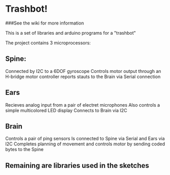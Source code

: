 # Trashbot!

###See the wiki for more information

This is a set of libraries and arduino programs for a "trashbot"




The project contains 3 microprocessors:

## Spine: 
Connected by I2C to a 6DOF gyroscope
Controls motor output through an H-bridge motor controller
reports stauts to the Brain via Serial connection

## Ears
Recieves analog input from a pair of electret microphones
Also controls a simple multicolored LED display
Connects to Brain via I2C

## Brain
Controls a pair of ping sensors
Is connected to Spine via Serial and Ears via I2C
Completes planning of movement and controls motor by sending coded bytes to the Spine


## Remaining are libraries used in the sketches
